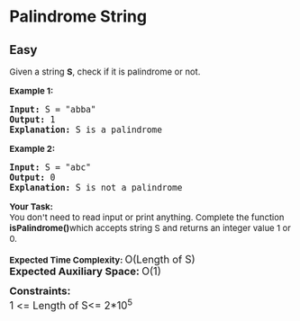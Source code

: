 # Palindrome String
## Easy
<div class="problems_problem_content__Xm_eO"><p speechify-initial-font-size="15px" style="font-size: 15px;"><span style="font-size: 15px;" speechify-initial-font-size="15px">Given a string <strong speechify-initial-font-size="15px" style="font-size: 15px;">S</strong>, check if it is palindrome or not.</span></p>
<p speechify-initial-font-size="15px" style="font-size: 15px;"><span style="font-size: 15px;" speechify-initial-font-size="15px"><strong speechify-initial-font-size="15px" style="font-size: 15px;">Example 1:</strong></span></p>
<pre speechify-initial-font-size="15px" style="font-size: 15px;"><span style="font-size: 15px;" speechify-initial-font-size="15px"><strong speechify-initial-font-size="15px" style="font-size: 15px;">Input:</strong> S = "abba"
<strong speechify-initial-font-size="15px" style="font-size: 15px;">Output:</strong> 1
<strong speechify-initial-font-size="15px" style="font-size: 15px;">Explanation: </strong>S is a palindrome</span></pre>
<p speechify-initial-font-size="15px" style="font-size: 15px;"><span style="font-size: 15px;" speechify-initial-font-size="15px"><strong speechify-initial-font-size="15px" style="font-size: 15px;">Example 2:</strong></span></p>
<pre speechify-initial-font-size="15px" style="font-size: 15px;"><span style="font-size: 15px;" speechify-initial-font-size="15px"><strong speechify-initial-font-size="15px" style="font-size: 15px;">Input:</strong> S = "abc" 
<strong speechify-initial-font-size="15px" style="font-size: 15px;">Output:</strong> 0
<strong speechify-initial-font-size="15px" style="font-size: 15px;">Explanation: </strong>S is not a palindrome</span></pre>
<p><span style="font-size: 15px;" speechify-initial-font-size="15px"><strong speechify-initial-font-size="15px" style="font-size: 15px;">Your Task: </strong><br speechify-initial-font-size="15px" style="font-size: 15px;">You don't need to read input or print anything. Complete the function <strong speechify-initial-font-size="15px" style="font-size: 15px;">isPalindrome()</strong>which accepts string S and returns an integer value 1 or 0.</span><br speechify-initial-font-size="15px" style="font-size: 15px;"><br speechify-initial-font-size="15px" style="font-size: 15px;"><span style="font-size: 18px;"><strong speechify-initial-font-size="15px" style="font-size: 15px;">Expected Time Complexity: </strong>O(Length of S)<br speechify-initial-font-size="15px" style="font-size: 15px;"><strong>Expected Auxiliary Space: </strong>O(1)</span></p>
<p><span style="font-size: 18px;"><strong>Constraints:</strong><br>1 &lt;= Length of S&lt;= 2*10<sup>5</sup></span></p></div>
